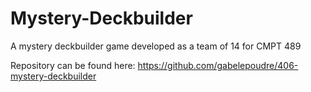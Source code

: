 # Mystery-Deckbuilder
A mystery deckbuilder game developed as a team of 14 for CMPT 489

Repository can be found here: https://github.com/gabelepoudre/406-mystery-deckbuilder
